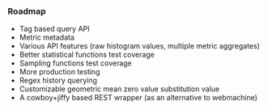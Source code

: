 ### Roadmap

* Tag based query API
* Metric metadata
* Various API features (raw histogram values,  multiple metric aggregates)
* Better statistical functions test coverage
* Sampling functions test coverage
* More production testing
* Regex history querying
* Customizable geometric mean zero value substitution value
* A cowboy+jiffy based REST wrapper (as an alternative to webmachine)
